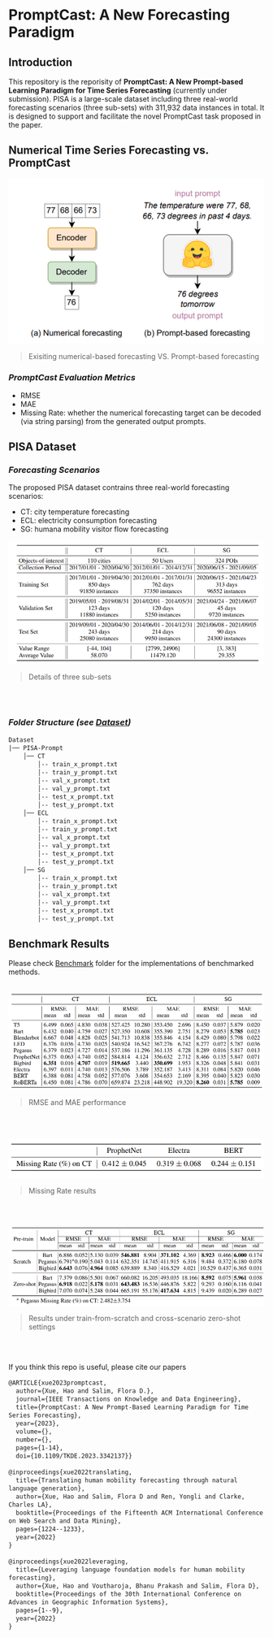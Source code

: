 # PromptCast: A New Forecasting Paradigm

## Introduction
This repository is the reporisity of **PromptCast: A New Prompt-based Learning Paradigm for Time Series Forecasting** (currently under submission). PISA is a large-scale dataset including three real-world forecasting scenarios (three sub-sets) with 311,932 data instances in total. It is designed to support and facilitate the novel PromptCast task proposed in the paper. 


## Numerical Time Series Forecasting vs. PromptCast
![](resources/concept.png)

> Exisiting numerical-based forecasting VS. Prompt-based forecasting

### ***PromptCast Evaluation Metrics***
- RMSE
- MAE
- Missing Rate: whether the numerical forecasting target can be decoded (via string parsing) from the generated output prompts.


## PISA Dataset
### ***Forecasting Scenarios***
The proposed PISA dataset contrains three real-world forecasting scenarios:
- CT: city temperature forecasting
- ECL: electricity consumption forecasting
- SG: humana mobility visitor flow forecasting

![](resources/statistics.png)

> Details of three sub-sets
> 
<br></br>

### ***Folder Structure (see [Dataset](Dataset/README.md))***
```text
Dataset
|── PISA-Prompt
    │── CT
        │-- train_x_prompt.txt
        │-- train_y_prompt.txt
        │-- val_x_prompt.txt
        │-- val_y_prompt.txt
        │-- test_x_prompt.txt
        │-- test_y_prompt.txt
    │── ECL
        │-- train_x_prompt.txt
        │-- train_y_prompt.txt
        │-- val_x_prompt.txt
        │-- val_y_prompt.txt
        │-- test_x_prompt.txt
        │-- test_y_prompt.txt  
    │── SG
        │-- train_x_prompt.txt
        │-- train_y_prompt.txt
        │-- val_x_prompt.txt
        │-- val_y_prompt.txt
        │-- test_x_prompt.txt
        │-- test_y_prompt.txt   
```

## Benchmark Results
Please check [Benchmark](Benchmark/README.md) folder for the implementations of benchmarked methods.
<br></br>

![](resources/result_1.png)

> RMSE and MAE performance
> 
<br></br>

![](resources/result_2.png)

> Missing Rate results
> 
<br></br>

![](resources/result_3.png)

> Results under train-from-scratch and cross-scenario zero-shot settings
> 
<br></br>

If you think this repo is useful, please cite our papers


```
@ARTICLE{xue2023promptcast,
  author={Xue, Hao and Salim, Flora D.},
  journal={IEEE Transactions on Knowledge and Data Engineering}, 
  title={PromptCast: A New Prompt-Based Learning Paradigm for Time Series Forecasting}, 
  year={2023},
  volume={},
  number={},
  pages={1-14},
  doi={10.1109/TKDE.2023.3342137}}

@inproceedings{xue2022translating, 
  title={Translating human mobility forecasting through natural language generation}, 
  author={Xue, Hao and Salim, Flora D and Ren, Yongli and Clarke, Charles LA}, 
  booktitle={Proceedings of the Fifteenth ACM International Conference on Web Search and Data Mining}, 
  pages={1224--1233}, 
  year={2022} 
} 

@inproceedings{xue2022leveraging, 
  title={Leveraging language foundation models for human mobility forecasting}, 
  author={Xue, Hao and Voutharoja, Bhanu Prakash and Salim, Flora D}, 
  booktitle={Proceedings of the 30th International Conference on Advances in Geographic Information Systems}, 
  pages={1--9}, 
  year={2022} 
} 
```
